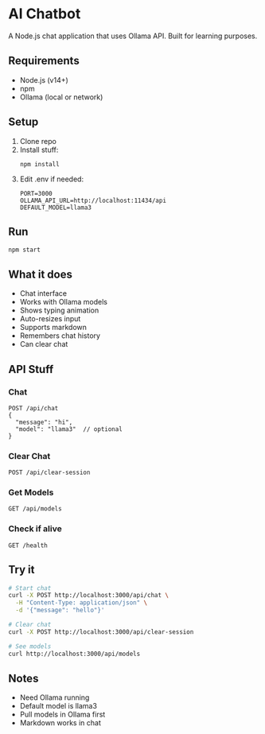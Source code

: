 # AI Chatbot

A Node.js chat application that uses Ollama API. Built for learning purposes.

## Requirements

- Node.js (v14+)
- npm
- Ollama (local or network)

## Setup

1. Clone repo
2. Install stuff:
   ```
   npm install
   ```
3. Edit .env if needed:
   ```
   PORT=3000
   OLLAMA_API_URL=http://localhost:11434/api
   DEFAULT_MODEL=llama3
   ```

## Run

```
npm start
```

## What it does

- Chat interface
- Works with Ollama models
- Shows typing animation
- Auto-resizes input
- Supports markdown
- Remembers chat history
- Can clear chat

## API Stuff

### Chat
```
POST /api/chat
{
  "message": "hi",
  "model": "llama3"  // optional
}
```

### Clear Chat
```
POST /api/clear-session
```

### Get Models
```
GET /api/models
```

### Check if alive
```
GET /health
```

## Try it

```bash
# Start chat
curl -X POST http://localhost:3000/api/chat \
  -H "Content-Type: application/json" \
  -d '{"message": "hello"}'

# Clear chat
curl -X POST http://localhost:3000/api/clear-session

# See models
curl http://localhost:3000/api/models
```

## Notes

- Need Ollama running
- Default model is llama3
- Pull models in Ollama first
- Markdown works in chat 